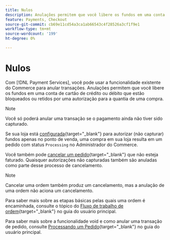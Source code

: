 ```yaml
---
title: Nulos
description: Anulações permitem que você libere os fundos em uma conta de cartão de crédito ou débito que estão bloqueados ou retidos por uma autorização para a quantia de uma compra.
feature: Payments, Checkout
source-git-commit: cb69e11cd54a3ca1ab66543c4f28526a3cf1f9e1
workflow-type: tm+mt
source-wordcount: '199'
ht-degree: 0%

---
```


# Nulos

Com [!DNL Payment Services], você pode usar a funcionalidade existente do Commerce para anular transações. Anulações permitem que você libere os fundos em uma conta de cartão de crédito ou débito que estão bloqueados ou retidos por uma autorização para a quantia de uma compra.

>[!NOTE]
>
>Você só poderá anular uma transação se o pagamento ainda não tiver sido capturado.

Se sua loja está [configurada](https://experienceleague.adobe.com/en/docs/commerce-admin/config/sales/payment-methods/payment-methods#payment-actions){target="_blank"} para autorizar (não capturar) fundos apenas no ponto de venda, uma compra em sua loja resulta em um pedido com status `Processing` no Administrador do Commerce.

Você também pode [cancelar um pedido](https://experienceleague.adobe.com/en/docs/commerce-admin/stores-sales/point-of-purchase/assist/customer-account-create-order){target="_blank"} que não esteja faturado. Quaisquer autorizações não capturadas também são anuladas como parte desse processo de cancelamento.

>[!NOTE]
>
>Cancelar uma ordem também produz um cancelamento, mas a anulação de uma ordem não aciona um cancelamento.

Para saber mais sobre as etapas básicas pelas quais uma ordem é encaminhada, consulte o tópico do [Fluxo de trabalho de ordem](https://experienceleague.adobe.com/en/docs/commerce-admin/stores-sales/order-management/orders/order-processing){target="_blank"} no guia do usuário principal.

Para saber mais sobre a funcionalidade void e como anular uma transação de pedido, consulte [Processando um Pedido](https://experienceleague.adobe.com/en/docs/commerce-admin/stores-sales/order-management/orders/order-processing#process-an-order){target="_blank"} no guia do usuário principal.
